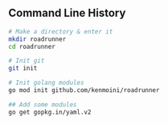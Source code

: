 

## Command Line History

```bash
# Make a directory & enter it
mkdir roadrunner
cd roadrunner

# Init git
git init

# Init golang modules
go mod init github.com/kenmoini/roadrunner

## Add some modules
go get gopkg.in/yaml.v2
```